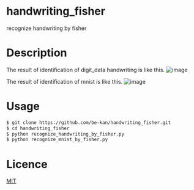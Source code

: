 # handwriting_fisher
recognize handwriting by fisher

# Description
The result of identification of digit_data handwriting is like this.
![image](https://user-images.githubusercontent.com/26951562/40090002-ebec58f2-58e9-11e8-842f-24e03236a06f.png)

The result of identification of mnist is like this.
![image](https://user-images.githubusercontent.com/26951562/40090010-f81645b6-58e9-11e8-8ef3-7b695216c536.png)

# Usage

```sh
$ git clone https://github.com/be-kan/handwriting_fisher.git
$ cd handwriting_fisher
$ python recognize_handwriting_by_fisher.py
$ python recognize_mnist_by_fisher.py
```

# Licence
[MIT](https://github.com/tcnksm/tool/blob/master/LICENCE)
